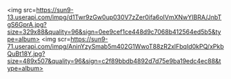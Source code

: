 <img src=https://sun9-13.userapi.com/impg/d1Twr9zGw0up030V7zZer0ifa6oIVmXNwYIBRA/JnbTgS6GprA.jpg?size=329x88&quality=96&sign=0ee9cef1ce448d9c7068b412564ed5b5&type=album>
<img scr=https://sun9-71.userapi.com/impg/AninYzySmab5m402G1WwoT88zR2xlFbqId0kPQ/xPkbQuBt18Y.jpg?size=489x507&quality=96&sign=c2f89bbdb4892d7d75e9ba19edc4ec88&type=album>
